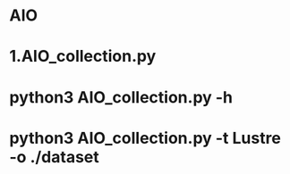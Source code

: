 # AIO
# 1.AIO_collection.py
# python3 AIO_collection.py -h
# python3 AIO_collection.py -t Lustre -o ./dataset
